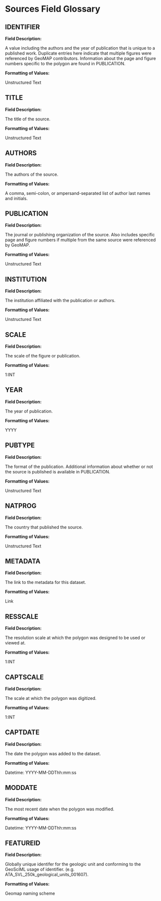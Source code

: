 



# Sources Field Glossary

## IDENTIFIER
  
**Field Description:**  
  
A value including the authors and the year of publication that is unique to a published work. Duplicate entries here indicate that multiple figures were referenced by GeoMAP contributors. Information about the page and figure numbers specific to the polygon are found in PUBLICATION.  
  
**Formatting of Values:**  
  
Unstructured Text  

## TITLE
  
**Field Description:**  
  
The title of the source.  
  
**Formatting of Values:**  
  
Unstructured Text  

## AUTHORS
  
**Field Description:**  
  
The authors of the source.  
  
**Formatting of Values:**  
  
A comma, semi-colon, or ampersand-separated list of author last names and initials.  

## PUBLICATION
  
**Field Description:**  
  
The journal or publishing organization of the source. Also includes specific page and figure numbers if multiple from the same source were referenced by GeoMAP.  
  
**Formatting of Values:**  
  
Unstructured Text  

## INSTITUTION
  
**Field Description:**  
  
The institution affiliated with the publication or authors.  
  
**Formatting of Values:**  
  
Unstructured Text  

## SCALE
  
**Field Description:**  
  
The scale of the figure or publication.  
  
**Formatting of Values:**  
  
1:INT  

## YEAR
  
**Field Description:**  
  
The year of publication.  
  
**Formatting of Values:**  
  
YYYY  

## PUBTYPE
  
**Field Description:**  
  
The format of the publication. Additional information about whether or not the source is published is available in PUBLICATION.  
  
**Formatting of Values:**  
  
Unstructured Text  

## NATPROG
  
**Field Description:**  
  
The country that published the source.  
  
**Formatting of Values:**  
  
Unstructured Text  

## METADATA
  
**Field Description:**  
  
The link to the metadata for this dataset.  
  
**Formatting of Values:**  
  
Link  

## RESSCALE
  
**Field Description:**  
  
The resolution scale at which the polygon was designed to be used or viewed at.  
  
**Formatting of Values:**  
  
1:INT  

## CAPTSCALE
  
**Field Description:**  
  
The scale at which the polygon was digitized.  
  
**Formatting of Values:**  
  
1:INT  

## CAPTDATE
  
**Field Description:**  
  
The date the polygon was added to the dataset.  
  
**Formatting of Values:**  
  
Datetime: YYYY-MM-DDThh:mm:ss  

## MODDATE
  
**Field Description:**  
  
The most recent date when the polygon was modified.  
  
**Formatting of Values:**  
  
Datetime: YYYY-MM-DDThh:mm:ss  

## FEATUREID
  
**Field Description:**  
  
Globally unique identifer for the geologic unit and conforming to the GeoSciML usage of identifier. (e.g. ATA_SVL_250k_geological_units_001607).  
  
**Formatting of Values:**  
  
Geomap naming scheme  
